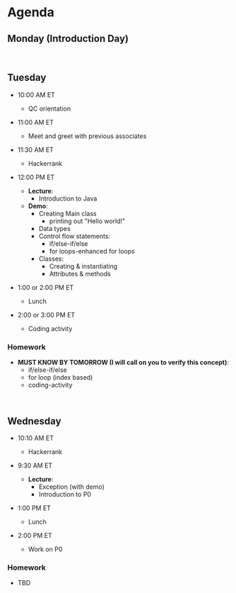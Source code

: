 # Agenda

## Monday (Introduction Day)

<br>

## Tuesday

- 10:00 AM ET
  - QC orientation


- 11:00 AM ET
  - Meet and greet with previous associates


- 11:30 AM ET
  - Hackerrank 


- 12:00 PM ET
  - **Lecture**:
    - Introduction to Java
  - **Demo**:
    - Creating Main class
      - printing out "Hello world!"
    - Data types
    - Control flow statements:
      - if/else-if/else
      - for loops-enhanced for loops
    - Classes:
      - Creating & instantiating
      - Attributes & methods


- 1:00 or 2:00 PM ET
  - Lunch


- 2:00 or 3:00 PM ET
  - Coding activity

### Homework

- **MUST KNOW BY TOMORROW (I will call on you to verify this concept)**:
  - if/else-if/else
  - for loop (index based)
  - coding-activity

<br>

## Wednesday

- 10:10 AM ET
  - Hackerrank


- 9:30 AM ET
  - **Lecture**:
    - Exception (with demo)
    - Introduction to P0


- 1:00 PM ET
  - Lunch


- 2:00 PM ET
  - Work on P0

### Homework

- TBD